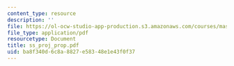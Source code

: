 ```yaml
---
content_type: resource
description: ''
file: https://ol-ocw-studio-app-production.s3.amazonaws.com/courses/mas-961-ambient-intelligence-spring-2005/ba8f340d6c8a8827e58348e1e43f0f37_ss_proj_prop.pdf
file_type: application/pdf
resourcetype: Document
title: ss_proj_prop.pdf
uid: ba8f340d-6c8a-8827-e583-48e1e43f0f37
---
```

